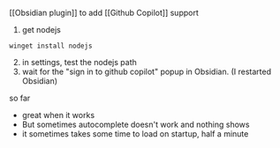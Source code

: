 [[Obsidian plugin]] to add [[Github Copilot]] support

1. get nodejs
```
winget install nodejs
```
2. in settings, test the nodejs path
3. wait for the "sign in to github copilot" popup in Obsidian. (I restarted Obsidian)

so far
- great when it works
- But sometimes autocomplete doesn't work and nothing shows
- it sometimes takes some time to load on startup, half a minute
